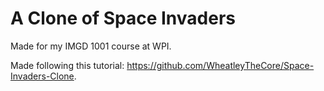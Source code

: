 # A Clone of Space Invaders

Made for my IMGD 1001 course at WPI.

Made following this tutorial: https://github.com/WheatleyTheCore/Space-Invaders-Clone.


